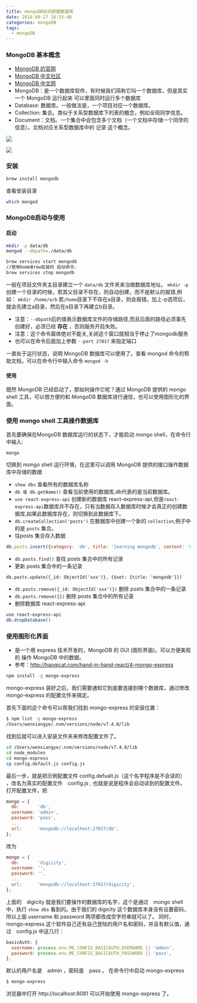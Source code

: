 ```yaml
---
title: mongoDB如何搭建数据库
date: 2018-09-27 16:53:48
categories: mongoDB
tags:
  - mongoDB
---
```


### MongoDB 基本概念

- [ MongoDB 的官网](https://www.mongodb.com/)
- [ MongoDB 中文社区](http://www.mongoing.com/)
- [ MongoDB 中文网](http://www.mongodb.org.cn/)
- MongoDB：是一个数据库软件，有时候我们简称它叫一个数据库，但是其实一个 MongoDB 运行起来 可以里面同时运行多个数据库
- Database: 数据库。一般做法是，一个项目对应一个数据库。
- Collection: 集合。类似于关系型数据库下的表的概念，例如全班同学信息。
- Document：文档。一个集合中会包含多个文档（一个文档中存储一个同学的信息）。文档对应关系型数据库中的 记录 这个概念。

![](http://ozrm3516s.bkt.clouddn.com/04ae6c3dd528b8f6c24da0db04d68d6d.jpg)


![](http://ozrm3516s.bkt.clouddn.com/3f5c4badca2d136d2d66f0bacf02a560.png)


### 安装

```bash
brew install mongodb
```

查看安装目录
```bash
which mongod 
```

### MongoDB启动与使用

#### 启动

```bash
mkdir -p data/db
mongod --dbpath=./data/db
```

```bash
brew services start mongodb
//使用homeBrew安装的 启动命令. 
brew services stop mongodb
```

一般在项目文件夹主目录建立一个  `data/db` 文件夹来当做数据库地址。
`mkdir -p`  创建一个目录的时候，若其父目录不存在，则自动创建，而不是默认的报错,例如： `mkdir /home/a/b` 若`/home`目录下不存在a目录，则会报错。加上-p选项后，就会先建立a目录，然后在a目录下再建立b目录。

- 注意：`--dbpath`后的值表示数据库文件的存储路径,而且后面的路径必须事先创建好，必须已经 **存在** ，否则服务开启失败。
- 注意：这个命令窗体绝对不能关,关闭这个窗口就相当于停止了mongodb服务
- 也可以在命令后面加上参数 `--port 27017` 来指定端口

一直处于运行状态，说明 MongoDB 数据库可以使用了。查看 mongod 命令的帮助文档，可以在命令行中输入命令 `mongod -h`

#### 使用

既然 MongoDB 已经启动了，那如何操作它呢？通过 MongoDB 提供的 mongo shell 工具，可以很方便的和 MongoDB 数据库进行通信，也可以使用图形化的界面。

### 使用 mongo shell 工具操作数据库

首先要确保在MongoDB 数据库运行的状态下，才能启动 mongo shell，在命令行中输入:

```
mongo
```

切换到 mongo shell 运行环境，在这里可以调用 MongoDB 提供的接口操作数据库中存储的数据

- `show dbs` 查看所有的数据库名称
- `db 或 db.getName()` 查看当前使用的数据库,db代表的是当前数据库。
- `use react-express-api` 创建新的数据库 react-express-api,但是`react-express-api`数据库并不存在，只有当数据存入数据库时候才会真正的创建数据库,如果此数据库存在，则切换到此数据库下。
- `db.createCollection('posts')` 在数据库中创建一个新的 `collection`,例子中的是 `posts` 集合。
- 往posts 集合存入数据

```js
db.posts.insert({category: 'db', title: 'learning mongodb', content: 'mongodb is a nosql database'})
```

- `db.posts.find()` 查找 posts 集合中的所有记录
- 更新 posts 集合中的一条记录

```
db.posts.update({_id: ObjectId('xxx')}, {$set: {title: 'mongodb'}})
```

- `db.posts.remove({_id: ObjectId('xxx')})` 删除 posts 集合中的一条记录
- `db.posts.remove({})` 删除 posts 集合中的所有记录
- 删除数据库 react-express-api

```bash
use react-express-api
db.dropDatabase()
```

### 使用图形化界面

-  是一个用 express 技术开发的，MongoDB 的 GUI (图形界面)。可以方便美观的 操作 MongoDB 中的数据。
- 参考：http://haoqicat.com/hand-in-hand-react/4-mongo-express

```bash
npm install -g mongo-express
```
mongo-express 装好之后，我们需要通知它到底要连接到哪个数据库，通过修改 mongo-express 的配置文件来搞定。

首先下面的这个命令可以帮我们找到 mongo-express 的安装位置：

```bash
$ npm list -g mongo-express
/Users/wenxiangye/.nvm/versions/node/v7.4.0/lib
```

找到后就可以进入安装文件夹来修改配置文件了。

```bash
cd /Users/wenxiangye/.nvm/versions/node/v7.4.0/lib
cd node_modules
cd mongo-express
cp config.default.js config.js
```

最后一步，就是把示例配置文件 config.defualt.js（这个名字程序是不会读的） ，改名为真实的配置文件　config.js , 也就是说是程序会自动读到的配置文件。
打开配置文件，把

```js
mongo = {
  db:       'db',
  username: 'admin',
  password: 'pass',
  ...
  url:      'mongodb://localhost:27017/db',
};
```
改为

```js
mongo = {
  db:       'digicity',
  username: '',
  password: '',
  ...
  url:      'mongodb://localhost:27017/digicity',
};
```
上面的　digicity 就是我们要操作的数据库的名字，这个是通过　mongo shell 中，执行 `show dbs` 看到的。由于我们的 digicity 这个数据库本身没有设置密码，所以上面 username 和 password 两项都改成空字符串就可以了。
同时，mongo-express 这个软件自己还有自己登陆的用户名和密码，并且有默认值，通过　config.js 中这几行：

```js
basicAuth: {
  username: process.env.ME_CONFIG_BASICAUTH_USERNAME || 'admin',
  password: process.env.ME_CONFIG_BASICAUTH_PASSWORD || 'pass',
},
```
默认的用户名是　admin ，密码是　pass 。
在命令行中启动 mongo-express

```bash
$ mongo-express
```
浏览器中打开 http://localhost:8081 可以开始使用 mongo-express 了。
